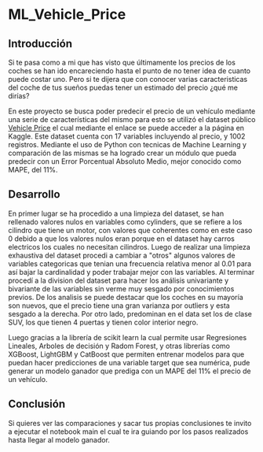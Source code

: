 # ML_Vehicle_Price
## Introducción
Si te pasa como a mi que has visto que últimamente los precios de los coches se han ido encareciendo hasta el punto de no tener idea de cuanto puede costar uno. Pero si te dijera que con conocer varias caracteristicas del coche de tus sueños puedas tener un estimado del precio ¿qué me dirías?

En este proyecto se busca poder predecir el precio de un vehículo mediante una serie de características del mismo para esto se utilizó el dataset público [Vehicle Price](https://www.kaggle.com/code/sahilislam007/vehicle-price-prediction/input) el cual mediante el enlace se puede acceder a la página en Kaggle.
Este dataset cuenta con 17 variables incluyendo al precio, y 1002 registros.
Mediante el uso de Python con tecnicas de Machine Learning y comparación de las mismas se ha logrado crear un módulo que pueda predecir con un Error Porcentual Absoluto Medio, mejor conocido como MAPE, del 11%.

## Desarrollo
En primer lugar se ha procedido a una limpieza del dataset, se han rellenado valores nulos en variables como cylinders, que se refiere a los cilindro que tiene un motor, con valores que coherentes como en este caso 0 debido a que los valores nulos eran porque en el dataset hay carros electricos los cuales no necesitan cilindros.
Luego de realizar una limpieza exhaustiva del dataset procedi a cambiar a "otros" algunos valores de variables categoricas que tenian una frecuencia relativa menor al 0.01 para así bajar la cardinalidad y poder trabajar mejor con las variables.
Al terminar procedí a la division del dataset para hacer los análisis univariante y bivariante de las variables sin verme muy sesgado por conocimientos previos.
De los analisis se puede destacar que los coches en su mayoría son nuevos, que el precio tiene una gran varianza por outliers y esta sesgado a la derecha. Por otro lado, predominan en el data set los de clase SUV, los que tienen 4 puertas y tienen color interior negro.

Luego gracias a la librería de scikit learn la cual permite usar Regresiones Lineales, Arboles de decisión y Radom Forest, y otras librerías como XGBoost, LightGBM y CatBoost que permiten entrenar modelos para que puedan hacer predicciones de una variable target que sea numérica, pude generar un modelo ganador que prediga con un MAPE del 11% el precio de un vehículo.

## Conclusión
Si quieres ver las comparaciones y sacar tus propias conclusiones te invito a ejecutar el notebook main el cual te ira guiando por los pasos realizados hasta llegar al modelo ganador.
